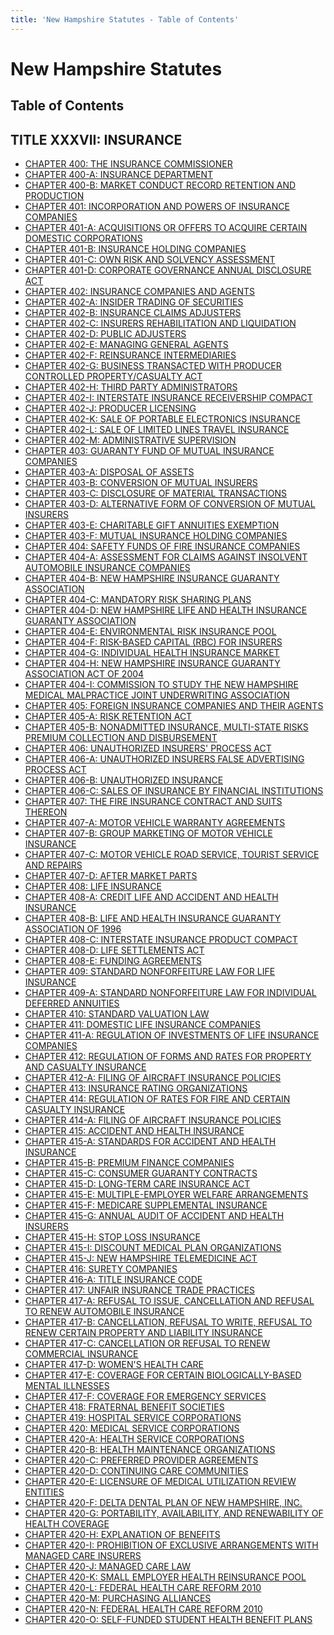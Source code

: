 ```yaml
---
title: 'New Hampshire Statutes - Table of Contents'
---
```


New Hampshire Statutes
======================

Table of Contents
-----------------

TITLE XXXVII: INSURANCE
-----------------------

-   [CHAPTER 400: THE INSURANCE COMMISSIONER](400.html)
-   [CHAPTER 400-A: INSURANCE DEPARTMENT](400-A.html)
-   [CHAPTER 400-B: MARKET CONDUCT RECORD RETENTION AND
    PRODUCTION](400-B.html)
-   [CHAPTER 401: INCORPORATION AND POWERS OF INSURANCE
    COMPANIES](401.html)
-   [CHAPTER 401-A: ACQUISITIONS OR OFFERS TO ACQUIRE CERTAIN DOMESTIC
    CORPORATIONS](401-A.html)
-   [CHAPTER 401-B: INSURANCE HOLDING COMPANIES](401-B.html)
-   [CHAPTER 401-C: OWN RISK AND SOLVENCY ASSESSMENT](401-C.html)
-   [CHAPTER 401-D: CORPORATE GOVERNANCE ANNUAL DISCLOSURE
    ACT](401-D.html)
-   [CHAPTER 402: INSURANCE COMPANIES AND AGENTS](402.html)
-   [CHAPTER 402-A: INSIDER TRADING OF SECURITIES](402-A.html)
-   [CHAPTER 402-B: INSURANCE CLAIMS ADJUSTERS](402-B.html)
-   [CHAPTER 402-C: INSURERS REHABILITATION AND LIQUIDATION](402-C.html)
-   [CHAPTER 402-D: PUBLIC ADJUSTERS](402-D.html)
-   [CHAPTER 402-E: MANAGING GENERAL AGENTS](402-E.html)
-   [CHAPTER 402-F: REINSURANCE INTERMEDIARIES](402-F.html)
-   [CHAPTER 402-G: BUSINESS TRANSACTED WITH PRODUCER CONTROLLED
    PROPERTY/CASUALTY ACT](402-G.html)
-   [CHAPTER 402-H: THIRD PARTY ADMINISTRATORS](402-H.html)
-   [CHAPTER 402-I: INTERSTATE INSURANCE RECEIVERSHIP
    COMPACT](402-I.html)
-   [CHAPTER 402-J: PRODUCER LICENSING](402-J.html)
-   [CHAPTER 402-K: SALE OF PORTABLE ELECTRONICS INSURANCE](402-K.html)
-   [CHAPTER 402-L: SALE OF LIMITED LINES TRAVEL INSURANCE](402-L.html)
-   [CHAPTER 402-M: ADMINISTRATIVE SUPERVISION](402-M.html)
-   [CHAPTER 403: GUARANTY FUND OF MUTUAL INSURANCE COMPANIES](403.html)
-   [CHAPTER 403-A: DISPOSAL OF ASSETS](403-A.html)
-   [CHAPTER 403-B: CONVERSION OF MUTUAL INSURERS](403-B.html)
-   [CHAPTER 403-C: DISCLOSURE OF MATERIAL TRANSACTIONS](403-C.html)
-   [CHAPTER 403-D: ALTERNATIVE FORM OF CONVERSION OF MUTUAL
    INSURERS](403-D.html)
-   [CHAPTER 403-E: CHARITABLE GIFT ANNUITIES EXEMPTION](403-E.html)
-   [CHAPTER 403-F: MUTUAL INSURANCE HOLDING COMPANIES](403-F.html)
-   [CHAPTER 404: SAFETY FUNDS OF FIRE INSURANCE COMPANIES](404.html)
-   [CHAPTER 404-A: ASSESSMENT FOR CLAIMS AGAINST INSOLVENT AUTOMOBILE
    INSURANCE COMPANIES](404-A.html)
-   [CHAPTER 404-B: NEW HAMPSHIRE INSURANCE GUARANTY
    ASSOCIATION](404-B.html)
-   [CHAPTER 404-C: MANDATORY RISK SHARING PLANS](404-C.html)
-   [CHAPTER 404-D: NEW HAMPSHIRE LIFE AND HEALTH INSURANCE GUARANTY
    ASSOCIATION](404-D.html)
-   [CHAPTER 404-E: ENVIRONMENTAL RISK INSURANCE POOL](404-E.html)
-   [CHAPTER 404-F: RISK-BASED CAPITAL (RBC) FOR INSURERS](404-F.html)
-   [CHAPTER 404-G: INDIVIDUAL HEALTH INSURANCE MARKET](404-G.html)
-   [CHAPTER 404-H: NEW HAMPSHIRE INSURANCE GUARANTY ASSOCIATION ACT OF
    2004](404-H.html)
-   [CHAPTER 404-I: COMMISSION TO STUDY THE NEW HAMPSHIRE MEDICAL
    MALPRACTICE JOINT UNDERWRITING ASSOCIATION](404-I.html)
-   [CHAPTER 405: FOREIGN INSURANCE COMPANIES AND THEIR AGENTS](405.html)
-   [CHAPTER 405-A: RISK RETENTION ACT](405-A.html)
-   [CHAPTER 405-B: NONADMITTED INSURANCE, MULTI-STATE RISKS PREMIUM
    COLLECTION AND DISBURSEMENT](405-B.html)
-   [CHAPTER 406: UNAUTHORIZED INSURERS' PROCESS ACT](406.html)
-   [CHAPTER 406-A: UNAUTHORIZED INSURERS FALSE ADVERTISING PROCESS
    ACT](406-A.html)
-   [CHAPTER 406-B: UNAUTHORIZED INSURANCE](406-B.html)
-   [CHAPTER 406-C: SALES OF INSURANCE BY FINANCIAL
    INSTITUTIONS](406-C.html)
-   [CHAPTER 407: THE FIRE INSURANCE CONTRACT AND SUITS
    THEREON](407.html)
-   [CHAPTER 407-A: MOTOR VEHICLE WARRANTY AGREEMENTS](407-A.html)
-   [CHAPTER 407-B: GROUP MARKETING OF MOTOR VEHICLE
    INSURANCE](407-B.html)
-   [CHAPTER 407-C: MOTOR VEHICLE ROAD SERVICE, TOURIST SERVICE AND
    REPAIRS](407-C.html)
-   [CHAPTER 407-D: AFTER MARKET PARTS](407-D.html)
-   [CHAPTER 408: LIFE INSURANCE](408.html)
-   [CHAPTER 408-A: CREDIT LIFE AND ACCIDENT AND HEALTH
    INSURANCE](408-A.html)
-   [CHAPTER 408-B: LIFE AND HEALTH INSURANCE GUARANTY ASSOCIATION OF
    1996](408-B.html)
-   [CHAPTER 408-C: INTERSTATE INSURANCE PRODUCT COMPACT](408-C.html)
-   [CHAPTER 408-D: LIFE SETTLEMENTS ACT](408-D.html)
-   [CHAPTER 408-E: FUNDING AGREEMENTS](408-E.html)
-   [CHAPTER 409: STANDARD NONFORFEITURE LAW FOR LIFE
    INSURANCE](409.html)
-   [CHAPTER 409-A: STANDARD NONFORFEITURE LAW FOR INDIVIDUAL DEFERRED
    ANNUITIES](409-A.html)
-   [CHAPTER 410: STANDARD VALUATION LAW](410.html)
-   [CHAPTER 411: DOMESTIC LIFE INSURANCE COMPANIES](411.html)
-   [CHAPTER 411-A: REGULATION OF INVESTMENTS OF LIFE INSURANCE
    COMPANIES](411-A.html)
-   [CHAPTER 412: REGULATION OF FORMS AND RATES FOR PROPERTY AND
    CASUALTY INSURANCE](412.html)
-   [CHAPTER 412-A: FILING OF AIRCRAFT INSURANCE POLICIES](412-A.html)
-   [CHAPTER 413: INSURANCE RATING ORGANIZATIONS](413.html)
-   [CHAPTER 414: REGULATION OF RATES FOR FIRE AND CERTAIN CASUALTY
    INSURANCE](414.html)
-   [CHAPTER 414-A: FILING OF AIRCRAFT INSURANCE POLICIES](414-A.html)
-   [CHAPTER 415: ACCIDENT AND HEALTH INSURANCE](415.html)
-   [CHAPTER 415-A: STANDARDS FOR ACCIDENT AND HEALTH
    INSURANCE](415-A.html)
-   [CHAPTER 415-B: PREMIUM FINANCE COMPANIES](415-B.html)
-   [CHAPTER 415-C: CONSUMER GUARANTY CONTRACTS](415-C.html)
-   [CHAPTER 415-D: LONG-TERM CARE INSURANCE ACT](415-D.html)
-   [CHAPTER 415-E: MULTIPLE-EMPLOYER WELFARE ARRANGEMENTS](415-E.html)
-   [CHAPTER 415-F: MEDICARE SUPPLEMENTAL INSURANCE](415-F.html)
-   [CHAPTER 415-G: ANNUAL AUDIT OF ACCIDENT AND HEALTH
    INSURERS](415-G.html)
-   [CHAPTER 415-H: STOP LOSS INSURANCE](415-H.html)
-   [CHAPTER 415-I: DISCOUNT MEDICAL PLAN ORGANIZATIONS](415-I.html)
-   [CHAPTER 415-J: NEW HAMPSHIRE TELEMEDICINE ACT](415-J.html)
-   [CHAPTER 416: SURETY COMPANIES](416.html)
-   [CHAPTER 416-A: TITLE INSURANCE CODE](416-A.html)
-   [CHAPTER 417: UNFAIR INSURANCE TRADE PRACTICES](417.html)
-   [CHAPTER 417-A: REFUSAL TO ISSUE, CANCELLATION AND REFUSAL TO RENEW
    AUTOMOBILE INSURANCE](417-A.html)
-   [CHAPTER 417-B: CANCELLATION, REFUSAL TO WRITE, REFUSAL TO RENEW
    CERTAIN PROPERTY AND LIABILITY INSURANCE](417-B.html)
-   [CHAPTER 417-C: CANCELLATION OR REFUSAL TO RENEW COMMERCIAL
    INSURANCE](417-C.html)
-   [CHAPTER 417-D: WOMEN'S HEALTH CARE](417-D.html)
-   [CHAPTER 417-E: COVERAGE FOR CERTAIN BIOLOGICALLY-BASED MENTAL
    ILLNESSES](417-E.html)
-   [CHAPTER 417-F: COVERAGE FOR EMERGENCY SERVICES](417-F.html)
-   [CHAPTER 418: FRATERNAL BENEFIT SOCIETIES](418.html)
-   [CHAPTER 419: HOSPITAL SERVICE CORPORATIONS](419.html)
-   [CHAPTER 420: MEDICAL SERVICE CORPORATIONS](420.html)
-   [CHAPTER 420-A: HEALTH SERVICE CORPORATIONS](420-A.html)
-   [CHAPTER 420-B: HEALTH MAINTENANCE ORGANIZATIONS](420-B.html)
-   [CHAPTER 420-C: PREFERRED PROVIDER AGREEMENTS](420-C.html)
-   [CHAPTER 420-D: CONTINUING CARE COMMUNITIES](420-D.html)
-   [CHAPTER 420-E: LICENSURE OF MEDICAL UTILIZATION REVIEW
    ENTITIES](420-E.html)
-   [CHAPTER 420-F: DELTA DENTAL PLAN OF NEW HAMPSHIRE, INC.](420-F.html)
-   [CHAPTER 420-G: PORTABILITY, AVAILABILITY, AND RENEWABILITY OF
    HEALTH COVERAGE](420-G.html)
-   [CHAPTER 420-H: EXPLANATION OF BENEFITS](420-H.html)
-   [CHAPTER 420-I: PROHIBITION OF EXCLUSIVE ARRANGEMENTS WITH MANAGED
    CARE INSURERS](420-I.html)
-   [CHAPTER 420-J: MANAGED CARE LAW](420-J.html)
-   [CHAPTER 420-K: SMALL EMPLOYER HEALTH REINSURANCE POOL](420-K.html)
-   [CHAPTER 420-L: FEDERAL HEALTH CARE REFORM 2010](420-L.html)
-   [CHAPTER 420-M: PURCHASING ALLIANCES](420-M.html)
-   [CHAPTER 420-N: FEDERAL HEALTH CARE REFORM 2010](420-N.html)
-   [CHAPTER 420-O: SELF-FUNDED STUDENT HEALTH BENEFIT PLANS](420-O.html)
